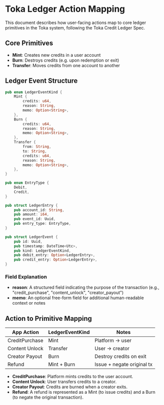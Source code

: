 # Toka Ledger Action Mapping

This document describes how user-facing actions map to core ledger primitives in the Toka system, following the Toka Credit Ledger Spec.

## Core Primitives

- **Mint**: Creates new credits in a user account
- **Burn**: Destroys credits (e.g. upon redemption or exit)
- **Transfer**: Moves credits from one account to another

## Ledger Event Structure

```rust
pub enum LedgerEventKind {
    Mint {
        credits: u64,
        reason: String,
        memo: Option<String>,
    },
    Burn {
        credits: u64,
        reason: String,
        memo: Option<String>,
    },
    Transfer {
        from: String,
        to: String,
        credits: u64,
        reason: String,
        memo: Option<String>,
    },
}

pub enum EntryType {
    Debit,
    Credit,
}

pub struct LedgerEntry {
    pub account_id: String,
    pub amount: i64,
    pub event_id: Uuid,
    pub entry_type: EntryType,
}

pub struct LedgerEvent {
    pub id: Uuid,
    pub timestamp: DateTime<Utc>,
    pub kind: LedgerEventKind,
    pub debit_entry: Option<LedgerEntry>,
    pub credit_entry: Option<LedgerEntry>,
}
```

### Field Explanation

- **reason**: A structured field indicating the purpose of the transaction (e.g., "credit_purchase", "content_unlock", "creator_payout")
- **memo**: An optional free-form field for additional human-readable context or notes

## Action to Primitive Mapping

| App Action        | LedgerEventKind | Notes                        |
|-------------------|-----------------|------------------------------|
| CreditPurchase    | Mint            | Platform → user              |
| Content Unlock    | Transfer        | User → creator               |
| Creator Payout    | Burn            | Destroy credits on exit      |
| Refund            | Mint + Burn     | Issue + negate original tx   |

- **CreditPurchase**: Platform mints credits to the user account.
- **Content Unlock**: User transfers credits to a creator.
- **Creator Payout**: Credits are burned when a creator exits.
- **Refund**: A refund is represented as a Mint (to issue credits) and a Burn (to negate the original transaction). 
